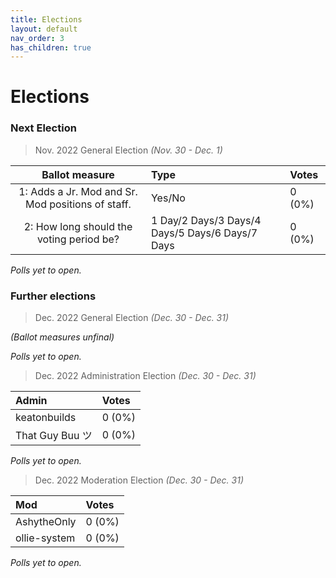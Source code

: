 ```yaml
---
title: Elections
layout: default
nav_order: 3
has_children: true
---
```


# Elections
### Next Election
> Nov. 2022 General Election *(Nov. 30 - Dec. 1)*

| Ballot measure                                    | Type                                            | Votes  |
| :---:                                             | :---                                            | :---   |
| 1: Adds a Jr. Mod and Sr. Mod positions of staff. | Yes/No                                          | 0 (0%) |
| 2: How long should the voting period be?          | 1 Day/2 Days/3 Days/4 Days/5 Days/6 Days/7 Days | 0 (0%) |

*Polls yet to open.*

### Further elections
> Dec. 2022 General Election *(Dec. 30 - Dec. 31)*

*(Ballot measures unfinal)*

*Polls yet to open.*

> Dec. 2022 Administration Election *(Dec. 30 - Dec. 31)*

| Admin           | Votes  |
| :---            | :---   |
| keatonbuilds    | 0 (0%) |
| That Guy Buu ツ | 0 (0%) |

*Polls yet to open.*

> Dec. 2022 Moderation Election *(Dec. 30 - Dec. 31)*

| Mod             | Votes  |
| :---            | :---   |
| AshytheOnly     | 0 (0%) |
| ollie-system    | 0 (0%) |

*Polls yet to open.*